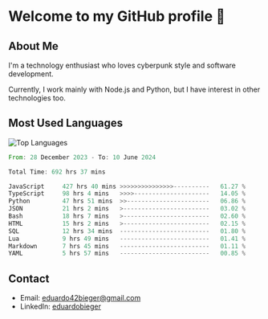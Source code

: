# Welcome to my GitHub profile 👋

## About Me
I'm a technology enthusiast who loves cyberpunk style and software development.

Currently, I work mainly with Node.js and Python, but I have interest in other technologies too.

## Most Used Languages
![Top Languages](https://github-readme-stats.vercel.app/api/top-langs/?username=eduardobieger&layout=compact&theme=radical)

<!--START_SECTION:waka-->

```rust
From: 28 December 2023 - To: 10 June 2024

Total Time: 692 hrs 37 mins

JavaScript     427 hrs 40 mins >>>>>>>>>>>>>>>----------   61.27 %
TypeScript     98 hrs 4 mins   >>>>---------------------   14.05 %
Python         47 hrs 51 mins  >>-----------------------   06.86 %
JSON           21 hrs 2 mins   >------------------------   03.02 %
Bash           18 hrs 7 mins   >------------------------   02.60 %
HTML           15 hrs 2 mins   >------------------------   02.15 %
SQL            12 hrs 34 mins  -------------------------   01.80 %
Lua            9 hrs 49 mins   -------------------------   01.41 %
Markdown       7 hrs 45 mins   -------------------------   01.11 %
YAML           5 hrs 57 mins   -------------------------   00.85 %
```

<!--END_SECTION:waka-->

## Contact
- Email: eduardo42bieger@gmail.com 
- LinkedIn: [eduardobieger](https://www.linkedin.com/in/eduardo-bieger/)
